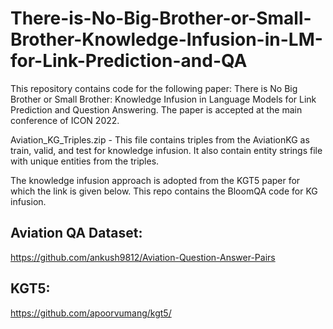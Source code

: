 # There-is-No-Big-Brother-or-Small-Brother-Knowledge-Infusion-in-LM-for-Link-Prediction-and-QA

This repository contains code for the following paper:
There is No Big Brother or Small Brother: Knowledge Infusion in Language Models for Link Prediction and Question Answering. The paper is accepted at the main conference of ICON 2022.

Aviation_KG_Triples.zip - This file contains triples from the AviationKG as train, valid, and test for knowledge infusion. It also contain entity strings file with unique entities from the triples.

The knowledge infusion approach is adopted from the KGT5 paper for which the link is given below. This repo contains the BloomQA code for KG infusion.

## Aviation QA Dataset: 
https://github.com/ankush9812/Aviation-Question-Answer-Pairs

## KGT5:
https://github.com/apoorvumang/kgt5/
